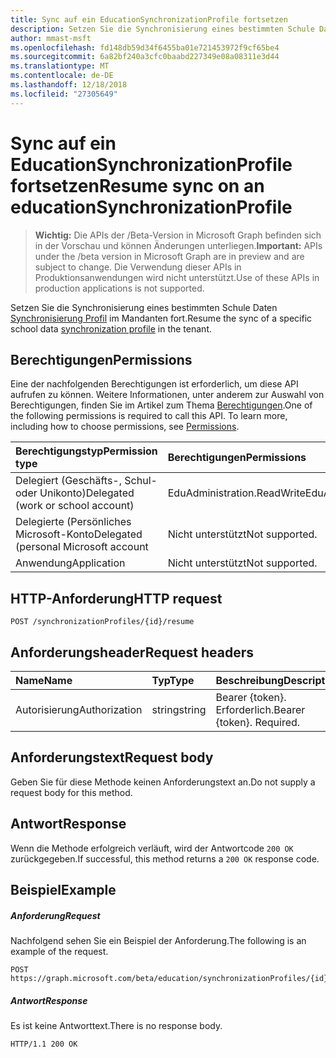 ```yaml
---
title: Sync auf ein EducationSynchronizationProfile fortsetzen
description: Setzen Sie die Synchronisierung eines bestimmten Schule Daten Synchronisierungsprofils im Mandanten fort.
author: mmast-msft
ms.openlocfilehash: fd148db59d34f6455ba01e721453972f9cf65be4
ms.sourcegitcommit: 6a82bf240a3cfc0baabd227349e08a08311e3d44
ms.translationtype: MT
ms.contentlocale: de-DE
ms.lasthandoff: 12/18/2018
ms.locfileid: "27305649"
---
```

# <a name="resume-sync-on-an-educationsynchronizationprofile"></a><span data-ttu-id="57787-103">Sync auf ein EducationSynchronizationProfile fortsetzen</span><span class="sxs-lookup"><span data-stu-id="57787-103">Resume sync on an educationSynchronizationProfile</span></span>

> <span data-ttu-id="57787-104">**Wichtig:** Die APIs der /Beta-Version in Microsoft Graph befinden sich in der Vorschau und können Änderungen unterliegen.</span><span class="sxs-lookup"><span data-stu-id="57787-104">**Important:** APIs under the /beta version in Microsoft Graph are in preview and are subject to change.</span></span> <span data-ttu-id="57787-105">Die Verwendung dieser APIs in Produktionsanwendungen wird nicht unterstützt.</span><span class="sxs-lookup"><span data-stu-id="57787-105">Use of these APIs in production applications is not supported.</span></span>

<span data-ttu-id="57787-106">Setzen Sie die Synchronisierung eines bestimmten Schule Daten [Synchronisierung Profil](../resources/educationsynchronizationprofile.md) im Mandanten fort.</span><span class="sxs-lookup"><span data-stu-id="57787-106">Resume the sync of a specific school data [synchronization profile](../resources/educationsynchronizationprofile.md) in the tenant.</span></span>

## <a name="permissions"></a><span data-ttu-id="57787-107">Berechtigungen</span><span class="sxs-lookup"><span data-stu-id="57787-107">Permissions</span></span>
<span data-ttu-id="57787-p102">Eine der nachfolgenden Berechtigungen ist erforderlich, um diese API aufrufen zu können. Weitere Informationen, unter anderem zur Auswahl von Berechtigungen, finden Sie im Artikel zum Thema [Berechtigungen](/graph/permissions-reference).</span><span class="sxs-lookup"><span data-stu-id="57787-p102">One of the following permissions is required to call this API. To learn more, including how to choose permissions, see [Permissions](/graph/permissions-reference).</span></span>

| <span data-ttu-id="57787-110">Berechtigungstyp</span><span class="sxs-lookup"><span data-stu-id="57787-110">Permission type</span></span> | <span data-ttu-id="57787-111">Berechtigungen</span><span class="sxs-lookup"><span data-stu-id="57787-111">Permissions</span></span> |
|:-----------|:----------|
| <span data-ttu-id="57787-112">Delegiert (Geschäfts-, Schul- oder Unikonto)</span><span class="sxs-lookup"><span data-stu-id="57787-112">Delegated (work or school account)</span></span> | <span data-ttu-id="57787-113">EduAdministration.ReadWrite</span><span class="sxs-lookup"><span data-stu-id="57787-113">EduAdministration.ReadWrite</span></span> |
|<span data-ttu-id="57787-114">Delegierte (Persönliches Microsoft-Konto</span><span class="sxs-lookup"><span data-stu-id="57787-114">Delegated (personal Microsoft account</span></span>|<span data-ttu-id="57787-115">Nicht unterstützt</span><span class="sxs-lookup"><span data-stu-id="57787-115">Not supported.</span></span>|
|<span data-ttu-id="57787-116">Anwendung</span><span class="sxs-lookup"><span data-stu-id="57787-116">Application</span></span>|<span data-ttu-id="57787-117">Nicht unterstützt</span><span class="sxs-lookup"><span data-stu-id="57787-117">Not supported.</span></span>|

## <a name="http-request"></a><span data-ttu-id="57787-118">HTTP-Anforderung</span><span class="sxs-lookup"><span data-stu-id="57787-118">HTTP request</span></span>
<!-- { "blockType": "ignored" } -->
```http
POST /synchronizationProfiles/{id}/resume
```

## <a name="request-headers"></a><span data-ttu-id="57787-119">Anforderungsheader</span><span class="sxs-lookup"><span data-stu-id="57787-119">Request headers</span></span>
| <span data-ttu-id="57787-120">Name</span><span class="sxs-lookup"><span data-stu-id="57787-120">Name</span></span>       | <span data-ttu-id="57787-121">Typ</span><span class="sxs-lookup"><span data-stu-id="57787-121">Type</span></span> | <span data-ttu-id="57787-122">Beschreibung</span><span class="sxs-lookup"><span data-stu-id="57787-122">Description</span></span>|
|:-----------|:------|:----------|
| <span data-ttu-id="57787-123">Autorisierung</span><span class="sxs-lookup"><span data-stu-id="57787-123">Authorization</span></span>  | <span data-ttu-id="57787-124">string</span><span class="sxs-lookup"><span data-stu-id="57787-124">string</span></span>  | <span data-ttu-id="57787-p103">Bearer {token}. Erforderlich.</span><span class="sxs-lookup"><span data-stu-id="57787-p103">Bearer {token}. Required.</span></span>  |

## <a name="request-body"></a><span data-ttu-id="57787-127">Anforderungstext</span><span class="sxs-lookup"><span data-stu-id="57787-127">Request body</span></span>
<span data-ttu-id="57787-128">Geben Sie für diese Methode keinen Anforderungstext an.</span><span class="sxs-lookup"><span data-stu-id="57787-128">Do not supply a request body for this method.</span></span>
## <a name="response"></a><span data-ttu-id="57787-129">Antwort</span><span class="sxs-lookup"><span data-stu-id="57787-129">Response</span></span>
<span data-ttu-id="57787-130">Wenn die Methode erfolgreich verläuft, wird der Antwortcode `200 OK` zurückgegeben.</span><span class="sxs-lookup"><span data-stu-id="57787-130">If successful, this method returns a `200 OK` response code.</span></span>

## <a name="example"></a><span data-ttu-id="57787-131">Beispiel</span><span class="sxs-lookup"><span data-stu-id="57787-131">Example</span></span>
##### <a name="request"></a><span data-ttu-id="57787-132">Anforderung</span><span class="sxs-lookup"><span data-stu-id="57787-132">Request</span></span>
<span data-ttu-id="57787-133">Nachfolgend sehen Sie ein Beispiel der Anforderung.</span><span class="sxs-lookup"><span data-stu-id="57787-133">The following is an example of the request.</span></span>
<!-- {
  "blockType": "request",
  "name": "post_educationSynchronizationProfile_resume"
}-->
```http
POST https://graph.microsoft.com/beta/education/synchronizationProfiles/{id}/resume
```

##### <a name="response"></a><span data-ttu-id="57787-134">Antwort</span><span class="sxs-lookup"><span data-stu-id="57787-134">Response</span></span>

<span data-ttu-id="57787-135">Es ist keine Antworttext.</span><span class="sxs-lookup"><span data-stu-id="57787-135">There is no response body.</span></span>

<!-- {
  "blockType": "response",
  "name": "post_educationSynchronizationProfile_resume"
}-->
```
HTTP/1.1 200 OK
```